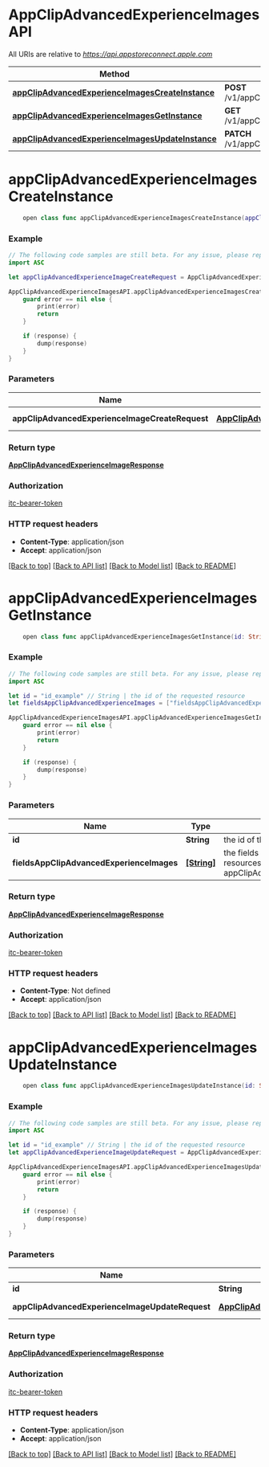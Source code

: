 # AppClipAdvancedExperienceImagesAPI

All URIs are relative to *https://api.appstoreconnect.apple.com*

Method | HTTP request | Description
------------- | ------------- | -------------
[**appClipAdvancedExperienceImagesCreateInstance**](AppClipAdvancedExperienceImagesAPI.md#appclipadvancedexperienceimagescreateinstance) | **POST** /v1/appClipAdvancedExperienceImages | 
[**appClipAdvancedExperienceImagesGetInstance**](AppClipAdvancedExperienceImagesAPI.md#appclipadvancedexperienceimagesgetinstance) | **GET** /v1/appClipAdvancedExperienceImages/{id} | 
[**appClipAdvancedExperienceImagesUpdateInstance**](AppClipAdvancedExperienceImagesAPI.md#appclipadvancedexperienceimagesupdateinstance) | **PATCH** /v1/appClipAdvancedExperienceImages/{id} | 


# **appClipAdvancedExperienceImagesCreateInstance**
```swift
    open class func appClipAdvancedExperienceImagesCreateInstance(appClipAdvancedExperienceImageCreateRequest: AppClipAdvancedExperienceImageCreateRequest, completion: @escaping (_ data: AppClipAdvancedExperienceImageResponse?, _ error: Error?) -> Void)
```



### Example
```swift
// The following code samples are still beta. For any issue, please report via http://github.com/OpenAPITools/openapi-generator/issues/new
import ASC

let appClipAdvancedExperienceImageCreateRequest = AppClipAdvancedExperienceImageCreateRequest(data: AppClipAdvancedExperienceImageCreateRequest_data(type: "type_example", attributes: AppClipAdvancedExperienceImageCreateRequest_data_attributes(fileSize: 123, fileName: "fileName_example"))) // AppClipAdvancedExperienceImageCreateRequest | AppClipAdvancedExperienceImage representation

AppClipAdvancedExperienceImagesAPI.appClipAdvancedExperienceImagesCreateInstance(appClipAdvancedExperienceImageCreateRequest: appClipAdvancedExperienceImageCreateRequest) { (response, error) in
    guard error == nil else {
        print(error)
        return
    }

    if (response) {
        dump(response)
    }
}
```

### Parameters

Name | Type | Description  | Notes
------------- | ------------- | ------------- | -------------
 **appClipAdvancedExperienceImageCreateRequest** | [**AppClipAdvancedExperienceImageCreateRequest**](AppClipAdvancedExperienceImageCreateRequest.md) | AppClipAdvancedExperienceImage representation | 

### Return type

[**AppClipAdvancedExperienceImageResponse**](AppClipAdvancedExperienceImageResponse.md)

### Authorization

[itc-bearer-token](../README.md#itc-bearer-token)

### HTTP request headers

 - **Content-Type**: application/json
 - **Accept**: application/json

[[Back to top]](#) [[Back to API list]](../README.md#documentation-for-api-endpoints) [[Back to Model list]](../README.md#documentation-for-models) [[Back to README]](../README.md)

# **appClipAdvancedExperienceImagesGetInstance**
```swift
    open class func appClipAdvancedExperienceImagesGetInstance(id: String, fieldsAppClipAdvancedExperienceImages: [FieldsAppClipAdvancedExperienceImages_appClipAdvancedExperienceImagesGetInstance]? = nil, completion: @escaping (_ data: AppClipAdvancedExperienceImageResponse?, _ error: Error?) -> Void)
```



### Example
```swift
// The following code samples are still beta. For any issue, please report via http://github.com/OpenAPITools/openapi-generator/issues/new
import ASC

let id = "id_example" // String | the id of the requested resource
let fieldsAppClipAdvancedExperienceImages = ["fieldsAppClipAdvancedExperienceImages_example"] // [String] | the fields to include for returned resources of type appClipAdvancedExperienceImages (optional)

AppClipAdvancedExperienceImagesAPI.appClipAdvancedExperienceImagesGetInstance(id: id, fieldsAppClipAdvancedExperienceImages: fieldsAppClipAdvancedExperienceImages) { (response, error) in
    guard error == nil else {
        print(error)
        return
    }

    if (response) {
        dump(response)
    }
}
```

### Parameters

Name | Type | Description  | Notes
------------- | ------------- | ------------- | -------------
 **id** | **String** | the id of the requested resource | 
 **fieldsAppClipAdvancedExperienceImages** | [**[String]**](String.md) | the fields to include for returned resources of type appClipAdvancedExperienceImages | [optional] 

### Return type

[**AppClipAdvancedExperienceImageResponse**](AppClipAdvancedExperienceImageResponse.md)

### Authorization

[itc-bearer-token](../README.md#itc-bearer-token)

### HTTP request headers

 - **Content-Type**: Not defined
 - **Accept**: application/json

[[Back to top]](#) [[Back to API list]](../README.md#documentation-for-api-endpoints) [[Back to Model list]](../README.md#documentation-for-models) [[Back to README]](../README.md)

# **appClipAdvancedExperienceImagesUpdateInstance**
```swift
    open class func appClipAdvancedExperienceImagesUpdateInstance(id: String, appClipAdvancedExperienceImageUpdateRequest: AppClipAdvancedExperienceImageUpdateRequest, completion: @escaping (_ data: AppClipAdvancedExperienceImageResponse?, _ error: Error?) -> Void)
```



### Example
```swift
// The following code samples are still beta. For any issue, please report via http://github.com/OpenAPITools/openapi-generator/issues/new
import ASC

let id = "id_example" // String | the id of the requested resource
let appClipAdvancedExperienceImageUpdateRequest = AppClipAdvancedExperienceImageUpdateRequest(data: AppClipAdvancedExperienceImageUpdateRequest_data(type: "type_example", id: "id_example", attributes: AppClipAdvancedExperienceImageUpdateRequest_data_attributes(sourceFileChecksum: "sourceFileChecksum_example", uploaded: false))) // AppClipAdvancedExperienceImageUpdateRequest | AppClipAdvancedExperienceImage representation

AppClipAdvancedExperienceImagesAPI.appClipAdvancedExperienceImagesUpdateInstance(id: id, appClipAdvancedExperienceImageUpdateRequest: appClipAdvancedExperienceImageUpdateRequest) { (response, error) in
    guard error == nil else {
        print(error)
        return
    }

    if (response) {
        dump(response)
    }
}
```

### Parameters

Name | Type | Description  | Notes
------------- | ------------- | ------------- | -------------
 **id** | **String** | the id of the requested resource | 
 **appClipAdvancedExperienceImageUpdateRequest** | [**AppClipAdvancedExperienceImageUpdateRequest**](AppClipAdvancedExperienceImageUpdateRequest.md) | AppClipAdvancedExperienceImage representation | 

### Return type

[**AppClipAdvancedExperienceImageResponse**](AppClipAdvancedExperienceImageResponse.md)

### Authorization

[itc-bearer-token](../README.md#itc-bearer-token)

### HTTP request headers

 - **Content-Type**: application/json
 - **Accept**: application/json

[[Back to top]](#) [[Back to API list]](../README.md#documentation-for-api-endpoints) [[Back to Model list]](../README.md#documentation-for-models) [[Back to README]](../README.md)

